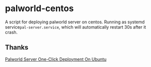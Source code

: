# palworld-centos
A script for deploying palworld server on centos.
Running as systemd service`pal-server.service`, which will automatically restart 30s after it crash.

## Thanks
[Palworld Server One-Click Deployment On Ubuntu](https://cloud.tencent.com/developer/article/2382000)
